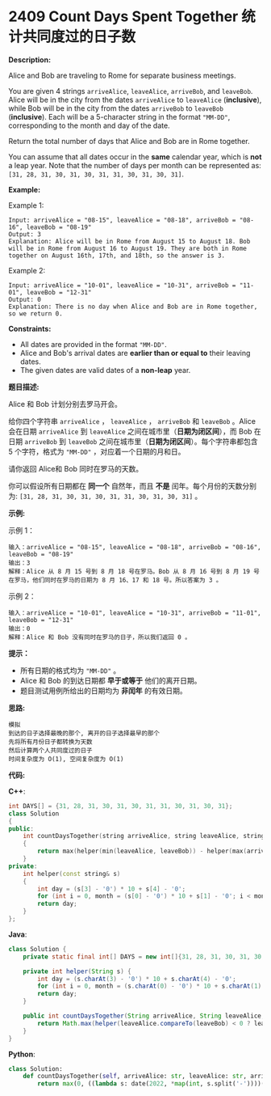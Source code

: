 # 2409 Count Days Spent Together 统计共同度过的日子数

__Description:__

Alice and Bob are traveling to Rome for separate business meetings.

You are given 4 strings `arriveAlice`, `leaveAlice`, `arriveBob`, and `leaveBob`. Alice will be in the city from the dates `arriveAlice` to `leaveAlice` (__inclusive__), while Bob will be in the city from the dates `arriveBob` to `leaveBob` (__inclusive__). Each will be a 5-character string in the format `"MM-DD"`, corresponding to the month and day of the date.

Return the total number of days that Alice and Bob are in Rome together.

You can assume that all dates occur in the __same__ calendar year, which is __not__ a leap year. Note that the number of days per month can be represented as: `[31, 28, 31, 30, 31, 30, 31, 31, 30, 31, 30, 31]`.

__Example:__

Example 1:

```text
Input: arriveAlice = "08-15", leaveAlice = "08-18", arriveBob = "08-16", leaveBob = "08-19"
Output: 3
Explanation: Alice will be in Rome from August 15 to August 18. Bob will be in Rome from August 16 to August 19. They are both in Rome together on August 16th, 17th, and 18th, so the answer is 3.
```

Example 2:

```text
Input: arriveAlice = "10-01", leaveAlice = "10-31", arriveBob = "11-01", leaveBob = "12-31"
Output: 0
Explanation: There is no day when Alice and Bob are in Rome together, so we return 0.
```

__Constraints:__

- All dates are provided in the format `"MM-DD"`.
- Alice and Bob's arrival dates are __earlier than or equal to__ their leaving dates.
- The given dates are valid dates of a __non-leap__ year.

__题目描述:__

Alice 和 Bob 计划分别去罗马开会。

给你四个字符串 `arriveAlice` ， `leaveAlice` ， `arriveBob` 和 `leaveBob` 。Alice 会在日期 `arriveAlice` 到 `leaveAlice` 之间在城市里（__日期为闭区间__），而 Bob 在日期 `arriveBob` 到 `leaveBob` 之间在城市里（__日期为闭区间__）。每个字符串都包含 5 个字符，格式为 `"MM-DD"` ，对应着一个日期的月和日。

请你返回 Alice和 Bob 同时在罗马的天数。

你可以假设所有日期都在 __同一个__ 自然年，而且 __不是__ 闰年。每个月份的天数分别为: `[31, 28, 31, 30, 31, 30, 31, 31, 30, 31, 30, 31]` 。

__示例:__

示例 1：

```text
输入：arriveAlice = "08-15", leaveAlice = "08-18", arriveBob = "08-16", leaveBob = "08-19"
输出：3
解释：Alice 从 8 月 15 号到 8 月 18 号在罗马。Bob 从 8 月 16 号到 8 月 19 号在罗马，他们同时在罗马的日期为 8 月 16、17 和 18 号。所以答案为 3 。
```

示例 2：

```text
输入：arriveAlice = "10-01", leaveAlice = "10-31", arriveBob = "11-01", leaveBob = "12-31"
输出：0
解释：Alice 和 Bob 没有同时在罗马的日子，所以我们返回 0 。
```

__提示：__

- 所有日期的格式均为 `"MM-DD"` 。
- Alice 和 Bob 的到达日期都 __早于或等于__ 他们的离开日期。
- 题目测试用例所给出的日期均为 __非闰年__ 的有效日期。

__思路:__

```text
模拟
到达的日子选择最晚的那个, 离开的日子选择最早的那个
先将所有月份日子都转换为天数
然后计算两个人共同度过的日子
时间复杂度为 O(1), 空间复杂度为 O(1)
```

__代码:__

__C++__:

```C++
int DAYS[] = {31, 28, 31, 30, 31, 30, 31, 31, 30, 31, 30, 31};
class Solution 
{
public:
    int countDaysTogether(string arriveAlice, string leaveAlice, string arriveBob, string leaveBob) 
    {
        return max(helper(min(leaveAlice, leaveBob)) - helper(max(arriveAlice, arriveBob)) + 1, 0);
    }
private:
    int helper(const string& s) 
    {
        int day = (s[3] - '0') * 10 + s[4] - '0';
        for (int i = 0, month = (s[0] - '0') * 10 + s[1] - '0'; i < month - 1; i++) day += DAYS[i];
        return day;
    }
};
```

__Java__:

```Java
class Solution {
    private static final int[] DAYS = new int[]{31, 28, 31, 30, 31, 30, 31, 31, 30, 31, 30, 31};

    private int helper(String s) {
        int day = (s.charAt(3) - '0') * 10 + s.charAt(4) - '0';
        for (int i = 0, month = (s.charAt(0) - '0') * 10 + s.charAt(1) - '0'; i < month - 1; i++) day += DAYS[i];
        return day;
    }

    public int countDaysTogether(String arriveAlice, String leaveAlice, String arriveBob, String leaveBob) {
        return Math.max(helper(leaveAlice.compareTo(leaveBob) < 0 ? leaveAlice : leaveBob) - helper(arriveAlice.compareTo(arriveBob) > 0 ? arriveAlice : arriveBob) + 1, 0);
    }
}
```

__Python__:

```Python
class Solution:
    def countDaysTogether(self, arriveAlice: str, leaveAlice: str, arriveBob: str, leaveBob: str) -> int:
        return max(0, ((lambda s: date(2022, *map(int, s.split('-'))))(min(leaveAlice, leaveBob)) - (lambda s: date(2022, *map(int, s.split('-'))))(max(arriveAlice, arriveBob))).days + 1)
```
